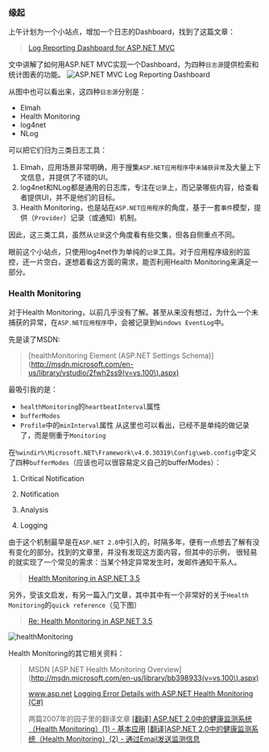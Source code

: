 
### 缘起 ###
上午计划为一个小站点，增加一个日志的Dashboard，找到了这篇文章：
> [Log Reporting Dashboard for ASP.NET MVC](http://www.codeproject.com/Articles/104112/Log-Reporting-Dashboard-for-ASP-NET-MVC#ConfiguringLog4Net)

文中讲解了如何用ASP.NET MVC实现一个Dashboard，为四种`日志源`提供检索和统计图表的功能。
![ASP.NET MVC Log Reporting Dashboard](http://www.codeproject.com/KB/trace/mvc_logging/mvc_logging2.png)

从图中也可以看出来，这四种`日志源`分别是：
- Elmah
- Health Monitoring
- log4net
- NLog

可以把它们归为三类日志工具：
1. Elmah，应用场景非常明确，用于搜集`ASP.NET应用程序`中`未捕获异常`及大量上下文信息，并提供了不错的UI。
2. log4net和NLog都是通用的日志库，专注在`记录`上，而记录哪些内容，给查看者提供UI，并不是他们的目标。
3. Health Monitoring，也是站在`ASP.NET应用程序`的角度，基于一套`事件`模型，提供（`Provider`）记录（或通知）机制。

因此，这三类工具，虽然从`记录`这个角度看有些交集，但各自侧重点不同。

眼前这个小站点，只使用log4net作为单纯的`记录`工具。对于应用程序级别的监控，还一片空白，遂想着看这方面的需求，能否利用Health Monitoring来满足一部分。

### Health Monitoring ###
对于Health Monitoring，以前几乎没有了解。甚至从来没有想过，为什么一个未捕获的异常，在`ASP.NET应用程序`中，会被记录到`Windows EventLog`中。

先是读了MSDN:
> [healthMonitoring Element (ASP.NET Settings Schema)](http://msdn.microsoft.com/en-us/library/vstudio/2fwh2ss9(v=vs.100\).aspx)

最吸引我的是：
- `healthMonitoring`的`heartbeatInterval`属性
- `bufferModes`
- `Profile`中的`minInterval`属性
从这里也可以看出，已经不是单纯的做记录了，而是侧重于`Monitoring`

在`%windir%\Microsoft.NET\Framework\v4.0.30319\Config\web.config`中定义了四种`bufferModes`（应该也可以很容易定义自己的bufferModes）：
1. Critical Notification
2. Notification
3. Analysis
4. Logging

	<bufferModes>
	    <add name="Critical Notification" maxBufferSize="100" maxFlushSize="20"
	        urgentFlushThreshold="1" regularFlushInterval="Infinite" urgentFlushInterval="00:01:00"
	        maxBufferThreads="1" />
	    <add name="Notification" maxBufferSize="300" maxFlushSize="20"
	        urgentFlushThreshold="1" regularFlushInterval="Infinite" urgentFlushInterval="00:01:00"
	        maxBufferThreads="1" />
	    <add name="Analysis" maxBufferSize="1000" maxFlushSize="100"
	        urgentFlushThreshold="100" regularFlushInterval="00:05:00"
	        urgentFlushInterval="00:01:00" maxBufferThreads="1" />
	    <add name="Logging" maxBufferSize="1000" maxFlushSize="200" urgentFlushThreshold="800"
	        regularFlushInterval="00:30:00" urgentFlushInterval="00:05:00"
	        maxBufferThreads="1" />
	</bufferModes>

由于这个机制最早是在`ASP.NET 2.0`中引入的，时隔多年，便有一点想去了解有没有变化的部分。找到的文章里，并没有发现这方面内容，但其中的示例，
很轻易的就实现了一个常见的需求：当某个特定异常发生时，发邮件通知干系人。
> [Health Monitoring in ASP.NET 3.5](http://www.dotnetcurry.com/ShowArticle.aspx?ID=283)

另外，受该文启发，有另一篇入门文章，其中其中有一个非常好的关于`Health Monitoring`的`quick reference`（见下图）
> [Re: Health Monitoring in ASP.NET 3.5](http://blog.andreloker.de/post/2009/03/12/Re-Health-Monitoring-in-ASPNET-35.aspx)
> 
![healthMonitoring](http://blog.andreloker.de/image.axd?picture=WindowsLiveWriter/ReHealthMonitoringinASP.NET3.5_985A/healthMonitoring_thumb.png)


Health Monitoring的其它相关资料：
> MSDN
> [ASP.NET Health Monitoring Overview](http://msdn.microsoft.com/en-us/library/bb398933(v=vs.100\).aspx)
>
> www.asp.net
> [Logging Error Details with ASP.NET Health Monitoring
(C#)](http://www.asp.net/web-forms/tutorials/deployment/deploying-web-site-projects/logging-error-details-with-asp-net-health-monitoring-cs)
>
> 两篇2007年的园子里的翻译文章
> [[翻译] ASP.NET 2.0中的健康监测系统（Health Monitoring）(1) - 基本应用](http://www.cnblogs.com/webabcd/archive/2007/05/20/753507.html)
> [[翻译]ASP.NET 2.0中的健康监测系统（Health Monitoring）(2) - 通过Email发送监测信息](http://www.cnblogs.com/webabcd/archive/2007/05/27/761821.html)
